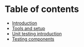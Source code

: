 # Table of contents

* [Introduction](README.md)
* [Tools and setup](tools-and-setup.md)
* [Unit testing introduction](unit-testing-introduction.md)
* [Testing components](testing-components.md)

